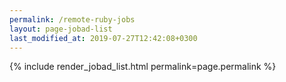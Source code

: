 ```yaml
---
permalink: /remote-ruby-jobs
layout: page-jobad-list
last_modified_at: 2019-07-27T12:42:08+0300
---
```

{% include render_jobad_list.html permalink=page.permalink %}
